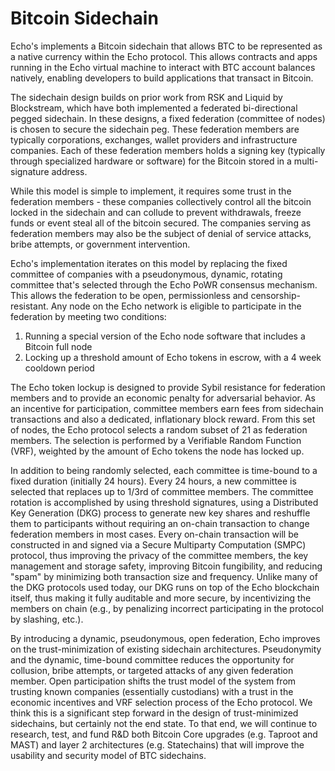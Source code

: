 # Bitcoin Sidechain

Echo's implements a Bitcoin sidechain that allows BTC to be represented as a native currency within the Echo protocol. This allows contracts and apps running in the Echo virtual machine to interact with BTC account balances natively, enabling developers to build applications that transact in Bitcoin.

The sidechain design builds on prior work from RSK and Liquid by Blockstream, which have both implemented a federated bi-directional pegged sidechain. In these designs, a fixed federation \(committee of nodes\) is chosen to secure the sidechain peg. These federation members are typically corporations, exchanges, wallet providers and infrastructure companies. Each of these federation members holds a signing key \(typically through specialized hardware or software\) for the Bitcoin stored in a multi-signature address.

While this model is simple to implement, it requires some trust in the federation members - these companies collectively control all the bitcoin locked in the sidechain and can collude to prevent withdrawals, freeze funds or event steal all of the bitcoin secured. The companies serving as federation members may also be the subject of denial of service attacks, bribe attempts, or government intervention.

Echo's implementation iterates on this model by replacing the fixed committee of companies with a pseudonymous, dynamic, rotating committee that's selected through the Echo PoWR consensus mechanism. This allows the federation to be open, permissionless and censorship-resistant. Any node on the Echo network is eligible to participate in the federation by meeting two conditions:

1. Running a special version of the Echo node software that includes a Bitcoin full node
2. Locking up a threshold amount of Echo tokens in escrow, with a 4 week cooldown period

The Echo token lockup is designed to provide Sybil resistance for federation members and to provide an economic penalty for adversarial behavior. As an incentive for participation, committee members earn fees from sidechain transactions and also a dedicated, inflationary block reward. From this set of nodes, the Echo protocol selects a random subset of 21 as federation members. The selection is performed by a Verifiable Random Function \(VRF\), weighted by the amount of Echo tokens the node has locked up.

In addition to being randomly selected, each committee is time-bound to a fixed duration \(initially 24 hours\). Every 24 hours, a new committee is selected that replaces up to 1/3rd of committee members. The committee rotation is accomplished by using threshold signatures, using a Distributed Key Generation \(DKG\) process to generate new key shares and reshuffle them to participants without requiring an on-chain transaction to change federation members in most cases. Every on-chain transaction will be constructed in and signed via a Secure Multiparty Computation \(SMPC\) protocol, thus improving the privacy of the committee members, the key management and storage safety, improving Bitcoin fungibility, and reducing "spam" by minimizing both transaction size and frequency. Unlike many of the DKG protocols used today, our DKG runs on top of the Echo blockchain itself, thus making it fully auditable and more secure, by incentivizing the members on chain \(e.g., by penalizing incorrect participating in the protocol by slashing, etc.\).

By introducing a dynamic, pseudonymous, open federation, Echo improves on the trust-minimization of existing sidechain architectures. Pseudonymity and the dynamic, time-bound committee reduces the opportunity for collusion, bribe attempts, or targeted attacks of any given federation member. Open participation shifts the trust model of the system from trusting known companies \(essentially custodians\) with a trust in the economic incentives and VRF selection process of the Echo protocol. We think this is a significant step forward in the design of trust-minimized sidechains, but certainly not the end state. To that end, we will continue to research, test, and fund R&D both Bitcoin Core upgrades \(e.g. Taproot and MAST\) and layer 2 architectures \(e.g. Statechains\) that will improve the usability and security model of BTC sidechains.

